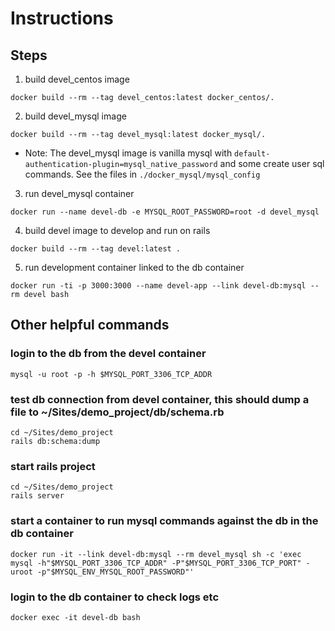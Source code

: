 # Instructions

## Steps

1. build devel_centos image
```
docker build --rm --tag devel_centos:latest docker_centos/.
```

2. build devel_mysql image

```
docker build --rm --tag devel_mysql:latest docker_mysql/.
```
- Note: The devel_mysql image is vanilla mysql with `default-authentication-plugin=mysql_native_password` and some create user sql commands. See the files in `./docker_mysql/mysql_config`

3. run devel_mysql container
```
docker run --name devel-db -e MYSQL_ROOT_PASSWORD=root -d devel_mysql
```

4. build devel image to develop and run on rails
```
docker build --rm --tag devel:latest .
```

5. run development container linked to the db container
```
docker run -ti -p 3000:3000 --name devel-app --link devel-db:mysql --rm devel bash
```

## Other helpful commands

### login to the db from the devel container
```
mysql -u root -p -h $MYSQL_PORT_3306_TCP_ADDR
```

### test db connection from devel container, this should dump a file to ~/Sites/demo_project/db/schema.rb
```
cd ~/Sites/demo_project
rails db:schema:dump
```

### start rails project
```
cd ~/Sites/demo_project
rails server
```

### start a container to run mysql commands against the db in the db container
```
docker run -it --link devel-db:mysql --rm devel_mysql sh -c 'exec mysql -h"$MYSQL_PORT_3306_TCP_ADDR" -P"$MYSQL_PORT_3306_TCP_PORT" -uroot -p"$MYSQL_ENV_MYSQL_ROOT_PASSWORD"'
```

### login to the db container to check logs etc
```
docker exec -it devel-db bash
```
